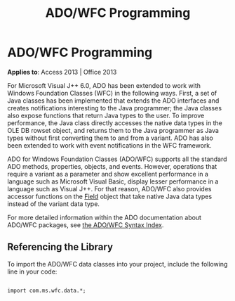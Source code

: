 ﻿---
title: ADO/WFC Programming
TOCTitle: ADO/WFC Programming
ms:assetid: fc438cc2-00b9-9590-6e0d-a865001ccf2f
ms:mtpsurl: https://msdn.microsoft.com/en-us/library/JJ250293(v=office.15)
ms:contentKeyID: 48548887
ms.date: 09/18/2015
mtps_version: v=office.15
---

# ADO/WFC Programming


**Applies to**: Access 2013 | Office 2013

For Microsoft Visual J++ 6.0, ADO has been extended to work with Windows Foundation Classes (WFC) in the following ways. First, a set of Java classes has been implemented that extends the ADO interfaces and creates notifications interesting to the Java programmer; the Java classes also expose functions that return Java types to the user. To improve performance, the Java class directly accesses the native data types in the OLE DB rowset object, and returns them to the Java programmer as Java types without first converting them to and from a variant. ADO has also been extended to work with event notifications in the WFC framework.

ADO for Windows Foundation Classes (ADO/WFC) supports all the standard ADO methods, properties, objects, and events. However, operations that require a variant as a parameter and show excellent performance in a language such as Microsoft Visual Basic, display lesser performance in a language such as Visual J++. For that reason, ADO/WFC also provides accessor functions on the [Field](field-object-ado.md) object that take native Java data types instead of the variant data type.

For more detailed information within the ADO documentation about ADO/WFC packages, see [the ADO/WFC Syntax Index](https://msdn.microsoft.com/en-us/library/jj250066\(v=office.15\)).

## Referencing the Library

To import the ADO/WFC data classes into your project, include the following line in your code:

``` 
 
import com.ms.wfc.data.*; 
```

